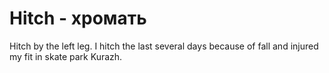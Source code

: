 # Hitch - хромать
Hitch by the left leg.
I hitch the last several days because of fall and injured my fit in skate park Kurazh.